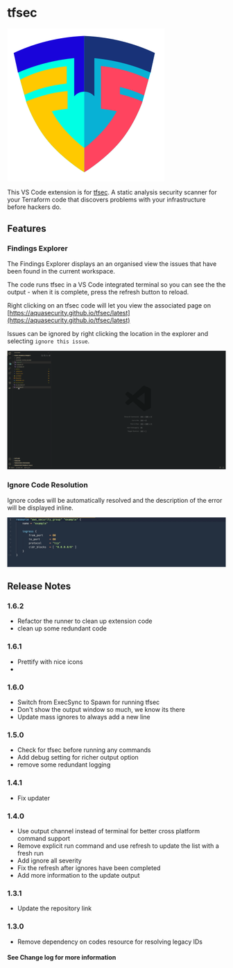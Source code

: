 # tfsec

![tfsec](tfsec.png)

This VS Code extension is for [tfsec](https://aquasecurity.github.io/tfsec/latest). A static analysis security scanner for your Terraform code that discovers problems with your infrastructure before hackers do.

## Features

### Findings Explorer
The Findings Explorer displays an an organised view the issues that have been found in the current workspace. 

The code runs tfsec in a VS Code integrated terminal so you can see the the output - when it is complete, press the refresh button to reload.

Right clicking on an tfsec code will let you view the associated page on [https://aquasecurity.github.io/tfsec/latest](https://aquasecurity.github.io/tfsec/latest)

Issues can be ignored by right clicking the location in the explorer and selecting `ignore this issue`.




![tfsec explorer](tfsec-explorer-usage.gif)
### Ignore Code Resolution

Ignore codes will be automatically resolved and the description of the error will be displayed inline.

![ignoredesc](ignoredesc.gif)

## Release Notes

### 1.6.2
- Refactor the runner to clean up extension code
- clean up some redundant code

### 1.6.1
- Prettify with nice icons
- 
### 1.6.0
- Switch from ExecSync to Spawn for running tfsec
- Don't show the output window so much, we know its there
- Update mass ignores to always add a new line

### 1.5.0
- Check for tfsec before running any commands
- Add debug setting for richer output option
- remove some redundant logging

### 1.4.1
- Fix updater 

### 1.4.0
- Use output channel instead of terminal for better cross platform command support
- Remove explicit run command and use refresh to update the list with a fresh run
- Add ignore all severity
- Fix the refresh after ignores have been completed
- Add more information to the update output 

### 1.3.1
- Update the repository link

### 1.3.0
- Remove dependency on codes resource for resolving legacy IDs

#### See Change log for more information